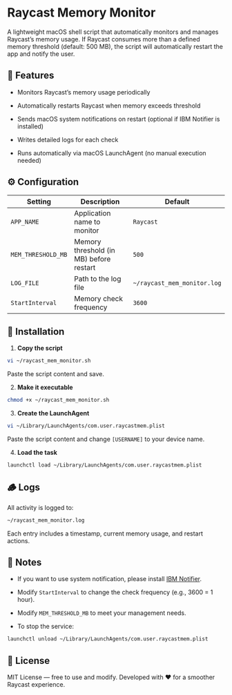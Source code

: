 # Raycast Memory Monitor

A lightweight macOS shell script that automatically monitors and manages Raycast’s memory usage.
If Raycast consumes more than a defined memory threshold (default: 500 MB), the script will automatically restart the app and notify the user.


## 🚀 Features

- Monitors Raycast’s memory usage periodically

- Automatically restarts Raycast when memory exceeds threshold

- Sends macOS system notifications on restart (optional if IBM Notifier is installed)

- Writes detailed logs for each check

- Runs automatically via macOS LaunchAgent (no manual execution needed)


## ⚙️ Configuration

| Setting | Description | Default |
|----------|--------------|----------|
| `APP_NAME` | Application name to monitor | `Raycast` |
| `MEM_THRESHOLD_MB` | Memory threshold (in MB) before restart | `500` |
| `LOG_FILE` | Path to the log file | `~/raycast_mem_monitor.log` |
| `StartInterval` | Memory check frequency | `3600` |


## 🧩 Installation

1. **Copy the script**
```bash
vi ~/raycast_mem_monitor.sh
```
Paste the script content and save.

2. **Make it executable**
```bash
chmod +x ~/raycast_mem_monitor.sh
```

3. **Create the LaunchAgent**
```bash
vi ~/Library/LaunchAgents/com.user.raycastmem.plist
```
Paste the script content and change `[USERNAME]` to your device name.

4. **Load the task**
```bash
launchctl load ~/Library/LaunchAgents/com.user.raycastmem.plist
```


## 🪵 Logs

All activity is logged to:
```bash
~/raycast_mem_monitor.log
```
Each entry includes a timestamp, current memory usage, and restart actions.


## 🧠 Notes
- If you want to use system notification, please install [IBM Notifier](https://github.com/IBM/mac-ibm-notifications).

- Modify `StartInterval` to change the check frequency (e.g., 3600 = 1 hour).

- Modify `MEM_THRESHOLD_MB` to meet your management needs.

- To stop the service:
```bash
launchctl unload ~/Library/LaunchAgents/com.user.raycastmem.plist
```

## 📄 License

MIT License — free to use and modify.
Developed with ❤️ for a smoother Raycast experience.
